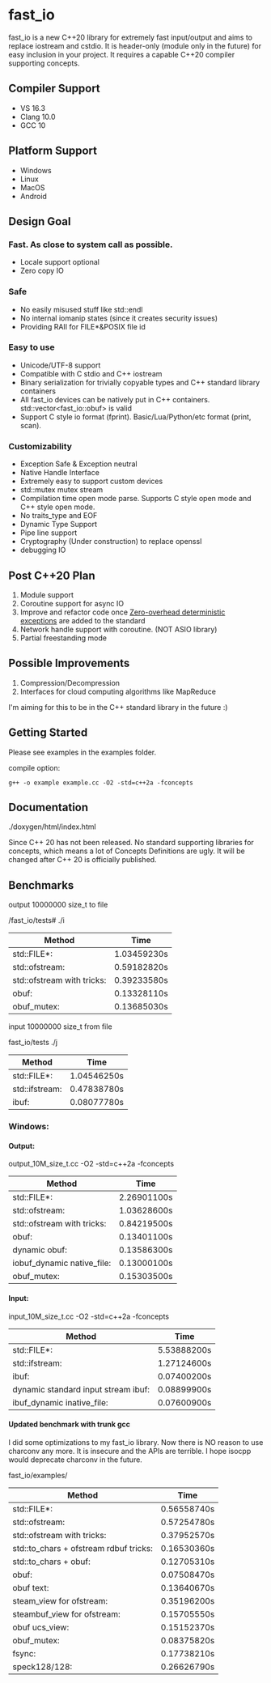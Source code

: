 # fast_io

fast_io is a new C++20 library for extremely fast input/output and aims to replace iostream and cstdio. It is header-only (module only in the future) for easy inclusion in your project. It requires a capable C++20 compiler supporting concepts.

## Compiler Support
- VS 16.3
- Clang 10.0
- GCC 10

## Platform Support
- Windows
- Linux
- MacOS
- Android

## Design Goal

### Fast. As close to system call as possible.

- Locale support optional  
- Zero copy IO

### Safe

- No easily misused stuff like std::endl  
- No internal iomanip states (since it creates security issues)  
- Providing RAII for FILE\*&POSIX file id

### Easy to use

- Unicode/UTF-8 support  
- Compatible with C stdio and C++ iostream  
- Binary serialization for trivially copyable types and C++ standard library containers  
- All fast_io devices can be natively put in C++ containers. std::vector<fast_io::obuf> is valid  
- Support C style io format (fprint). Basic/Lua/Python/etc format (print, scan).

### Customizability

- Exception Safe & Exception neutral  
- Native Handle Interface  
- Extremely easy to support custom devices
- std::mutex mutex stream
- Compilation time open mode parse. Supports C style open mode and C++ style open mode.
- No traits_type and EOF
- Dynamic Type Support
- Pipe line support
- Cryptography (Under construction) to replace openssl
- debugging IO

## Post C++20 Plan
  1. Module support
  2. Coroutine support for async IO
  3. Improve and refactor code once [Zero-overhead deterministic exceptions](http://www.open-std.org/jtc1/sc22/wg21/docs/papers/2018/p0709r0.pdf) are added to the standard
  4. Network handle support with coroutine. (NOT ASIO library)
  5. Partial freestanding mode

## Possible Improvements
  1. Compression/Decompression
  2. Interfaces for cloud computing algorithms like MapReduce

I'm aiming for this to be in the C++ standard library in the future :)

## Getting Started 
Please see examples in the examples folder.

compile option:
    
`g++ -o example example.cc -O2 -std=c++2a -fconcepts`

## Documentation

./doxygen/html/index.html

Since C++ 20 has not been released. No standard supporting libraries for concepts, which means a lot of Concepts Definitions are ugly. It will be changed after C++ 20 is officially published.

## Benchmarks

output 10000000 size_t to file

/fast_io/tests# ./i

| Method                     | Time        |
|----------------------------|-------------|
| std::FILE*:                | 1.03459230s |
| std::ofstream:             | 0.59182820s |
| std::ofstream with tricks: | 0.39233580s |
| obuf:                      | 0.13328110s |
| obuf_mutex:                | 0.13685030s |

input 10000000 size_t from file

fast_io/tests ./j

| Method         | Time        |
|----------------|-------------|
| std::FILE*:    | 1.04546250s |
| std::ifstream: | 0.47838780s |
| ibuf:          | 0.08077780s |

### Windows:
#### Output:

output_10M_size_t.cc -O2 -std=c++2a -fconcepts

| Method                     | Time        |
|----------------------------|-------------|
| std::FILE*:                | 2.26901100s |
| std::ofstream:             | 1.03628600s |
| std::ofstream with tricks: | 0.84219500s |
| obuf:                      | 0.13401100s |
| dynamic obuf:              | 0.13586300s |
| iobuf_dynamic native_file: | 0.13000100s |
| obuf_mutex:                | 0.15303500s |

#### Input:

input_10M_size_t.cc -O2 -std=c++2a -fconcepts

| Method                              | Time        |
|-------------------------------------|-------------|
| std::FILE*:                         | 5.53888200s |
| std::ifstream:                      | 1.27124600s |
| ibuf:                               | 0.07400200s |
| dynamic standard input stream ibuf: | 0.08899900s |
| ibuf_dynamic inative_file:          | 0.07600900s |


#### Updated benchmark with trunk gcc

I did some optimizations to my fast_io library. Now there is NO reason to use charconv any more. It is insecure and the APIs are terrible. I hope isocpp would deprecate charconv in the future.

fast_io/examples/

| Method                                 | Time        |
|----------------------------------------|-------------|
| std::FILE*:                            | 0.56558740s |
| std::ofstream:                         | 0.57254780s |
| std::ofstream with tricks:             | 0.37952570s |
| std::to_chars + ofstream rdbuf tricks: | 0.16530360s |
| std::to_chars + obuf:                  | 0.12705310s |
| obuf:                                  | 0.07508470s |
| obuf text:                             | 0.13640670s |
| steam_view for ofstream:               | 0.35196200s |
| steambuf_view for ofstream:            | 0.15705550s |
| obuf ucs_view:                         | 0.15152370s |
| obuf_mutex:                            | 0.08375820s |
| fsync:                                 | 0.17738210s |
| speck128/128:                          | 0.26626790s |
